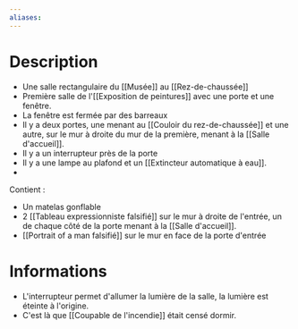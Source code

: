 ```yaml
---
aliases:
---
```

# Description
- Une salle rectangulaire du [[Musée]] au [[Rez-de-chaussée]]
- Première salle de l'[[Exposition de peintures]] avec une porte et une fenêtre.
- La fenêtre est fermée par des barreaux
- Il y a deux portes, une menant au [[Couloir du rez-de-chaussée]] et une autre, sur le mur à droite du mur de la première, menant à la [[Salle d'accueil]].
- Il y a un interrupteur près de la porte
- Il y a une lampe au plafond et un [[Extincteur automatique à eau]].
- 
Contient : 
- Un matelas gonflable
- 2 [[Tableau expressionniste falsifié]] sur le mur à droite de l'entrée, un de chaque côté de la porte menant à la [[Salle d'accueil]].
- [[Portrait of a man falsifié]] sur le mur en face de la porte d'entrée
# Informations
- L'interrupteur permet d'allumer la lumière de la salle, la lumière est éteinte à l'origine.
- C'est là que [[Coupable de l'incendie]] était censé dormir.